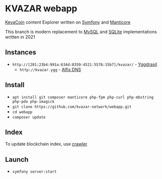 # KVAZAR webapp

[KevaCoin](https://github.com/kevacoin-project/) content Explorer written on [Symfony](https://github.com/symfony) and [Manticore](https://github.com/manticoresoftware)

This branch is modern replacement to [MySQL](https://github.com/kvazar-network/webapp/tree/mysql) and [SQLite](https://github.com/kvazar-network/webapp/tree/sqlite) implementations written in 2021

## Instances

* `http://[201:23b4:991a:634d:8359:4521:5576:15b7]/kvazar/` - [Yggdrasil](https://github.com/yggdrasil-network/)
  * `http://kvazar.ygg` - [Alfis DNS](https://github.com/Revertron/Alfis)

## Install

* `apt install git composer manticore php-fpm php-curl php-mbstring php-pdo php-imagick`
* `git clone https://github.com/kvazar-network/webapp.git`
* `cd webapp`
* `composer update`

## Index

To update blockchain index, use [crawler](https://github.com/kvazar-network/crawler)

## Launch

* `symfony server:start`